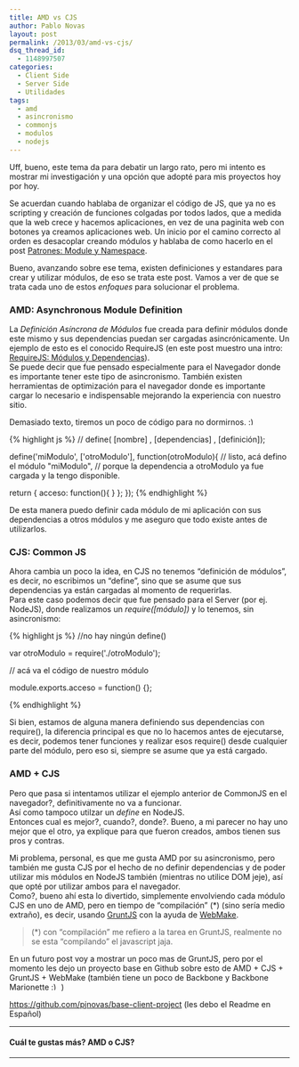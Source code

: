 ```yaml
---
title: AMD vs CJS
author: Pablo Novas
layout: post
permalink: /2013/03/amd-vs-cjs/
dsq_thread_id:
  - 1148997507
categories:
  - Client Side
  - Server Side
  - Utilidades
tags:
  - amd
  - asincronismo
  - commonjs
  - modulos
  - nodejs
---
```

Uff, bueno, este tema da para debatir un largo rato, pero mi intento es mostrar mi investigación y una opción que adopté para mis proyectos hoy por hoy.

Se acuerdan cuando hablaba de organizar el código de JS, que ya no es scripting y creación de funciones colgadas por todos lados, que a medida que la web crece y hacemos aplicaciones, en vez de una paginita web con botones ya creamos aplicaciones web. Un inicio por el camino correcto al orden es desacoplar creando módulos y hablaba de como hacerlo en el post [Patrones: Module y Namespace][1].

Bueno, avanzando sobre ese tema, existen definiciones y estandares para crear y utilizar módulos, de eso se trata este post. Vamos a ver de que se trata cada uno de estos *enfoques* para solucionar el problema.

### AMD: Asynchronous Module Definition

La *Definición Asíncrona de Módulos* fue creada para definir módulos donde este mismo y sus dependencias puedan ser cargadas asincrónicamente. Un ejemplo de esto es el conocido RequireJS (en este post muestro una intro: [RequireJS: Módulos y Dependencias][2]).  
Se puede decir que fue pensado especialmente para el Navegador donde es importante tener este tipo de asincronismo. También existen herramientas de optimización para el navegador donde es importante cargar lo necesario e indispensable mejorando la experiencia con nuestro sitio.

Demasiado texto, tiremos un poco de código para no dormirnos. <img src="http://fernetjs.com/wp-includes/images/smilies/simple-smile.png" alt=":)" class="wp-smiley" style="height: 1em; max-height: 1em;" />

{% highlight js %}
// define( [nombre] , [dependencias] , [definición]);

define('miModulo', ['otroModulo'], function(otroModulo){
  // listo, acá defino el módulo "miModulo", 
  // porque la dependencia a otroModulo ya fue cargada y la tengo disponible.

  return {
    acceso: function(){ }
  };
});
 {% endhighlight %}

De esta manera puedo definir cada módulo de mi aplicación con sus dependencias a otros módulos y me aseguro que todo existe antes de utilizarlos.

### CJS: Common JS

Ahora cambia un poco la idea, en CJS no tenemos &#8220;definición de módulos&#8221;, es decir, no escribimos un &#8220;define&#8221;, sino que se asume que sus dependencias ya están cargadas al momento de requerirlas.  
Para este caso podemos decir que fue pensado para el Server (por ej. NodeJS), donde realizamos un *require([módulo])* y lo tenemos, sin asincronismo:

{% highlight js %}
//no hay ningún define()

var otroModulo = require('./otroModulo');

// acá va el código de nuestro módulo

module.exports.acceso = function() {};

 {% endhighlight %}

Si bien, estamos de alguna manera definiendo sus dependencias con require(), la diferencia principal es que no lo hacemos antes de ejecutarse, es decir, podemos tener funciones y realizar esos require() desde cualquier parte del módulo, pero eso si, siempre se asume que ya está cargado.

### AMD + CJS

Pero que pasa si intentamos utilizar el ejemplo anterior de CommonJS en el navegador?, definitivamente no va a funcionar.  
Así como tampoco utilzar un *define* en NodeJS.  
Entonces cual es mejor?, cuando?, donde?. Bueno, a mi parecer no hay uno mejor que el otro, ya explique para que fueron creados, ambos tienen sus pros y contras.

Mi problema, personal, es que me gusta AMD por su asincronismo, pero también me gusta CJS por el hecho de no definir dependencias y de poder utilizar mis módulos en NodeJS también (mientras no utilice DOM jeje), así que opté por utilizar ambos para el navegador.  
Como?, bueno ahí esta lo divertido, simplemente envolviendo cada módulo CJS en uno de AMD, pero en tiempo de &#8220;compilación&#8221; (*) (sino sería medio extraño), es decir, usando [GruntJS][3] con la ayuda de [WebMake][4].

> (*) con &#8220;compilación&#8221; me refiero a la tarea en GruntJS, realmente no se esta &#8220;compilando&#8221; el javascript jaja. 

En un futuro post voy a mostrar un poco mas de GruntJS, pero por el momento les dejo un proyecto base en Github sobre esto de AMD + CJS + GruntJS + WebMake (también tiene un poco de Backbone y Backbone Marionette <img src="http://fernetjs.com/wp-includes/images/smilies/simple-smile.png" alt=":)" class="wp-smiley" style="height: 1em; max-height: 1em;" /> )

<https://github.com/pjnovas/base-client-project> (les debo el Readme en Español)

* * *

#### Cuál te gustas más? AMD o CJS?

* * *

 [1]: http://fernetjs.com/2012/05/patrones-module-y-namespace/ "Patrones: Module y Namespace"
 [2]: http://fernetjs.com/2012/02/requirejs-modulos-y-dependencias/ "RequireJS: Módulos y Dependencias"
 [3]: http://gruntjs.com/
 [4]: https://github.com/medikoo/modules-webmake